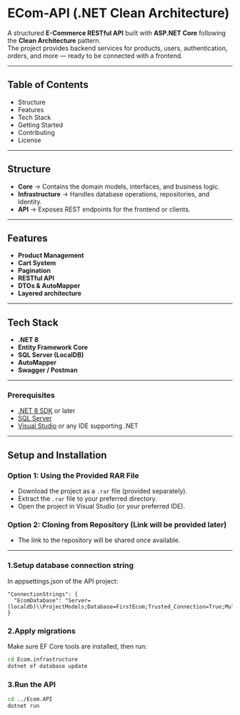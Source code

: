 # ECom-API (.NET Clean Architecture)

A structured **E-Commerce RESTful API** built with **ASP.NET Core** following the **Clean Architecture** pattern.  
The project provides backend services for products, users, authentication, orders, and more — ready to be connected with a frontend.

---

##  Table of Contents
- Structure
- Features
- Tech Stack
- Getting Started
- Contributing
- License

---
## Structure

- **Core** → Contains the domain models, interfaces, and business logic.  
- **Infrastructure** → Handles database operations, repositories, and Identity.  
- **API** → Exposes REST endpoints for the frontend or clients.

---

##  Features
-  **Product Management**
-  **Cart System**  
-  **Pagination** 
-  **RESTful API** 
-  **DTOs & AutoMapper**  
-  **Layered architecture** 

---

##  Tech Stack

- **.NET 8**
- **Entity Framework Core**
- **SQL Server (LocalDB)**
- **AutoMapper**
- **Swagger / Postman**

---

### **Prerequisites**
- [.NET 8 SDK](https://dotnet.microsoft.com/download/dotnet/8.0) or later
- [SQL Server](https://www.microsoft.com/en-us/sql-server/sql-server-downloads)
- [Visual Studio](https://visualstudio.microsoft.com/) or any IDE supporting .NET

---

## **Setup and Installation**

### **Option 1: Using the Provided RAR File**
- Download the project as a `.rar` file (provided separately).
- Extract the `.rar` file to your preferred directory.
- Open the project in Visual Studio (or your preferred IDE).

### **Option 2: Cloning from Repository (Link will be provided later)**
- The link to the repository will be shared once available.
---


### 1.Setup database connection string

In appsettings.json of the API project:

```
"ConnectionStrings": {
  "EcomDatabase": "Server=(localdb)\\ProjectModels;Database=FirstEcom;Trusted_Connection=True;MultipleActiveResultSets=true"
}
```
### 2.Apply migrations
Make sure EF Core tools are installed, then run:

```bash
cd Ecom.infrastructure
dotnet ef database update
```
### 3.Run the API
```bash
cd ../Ecom.API
dotnet run
```
